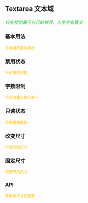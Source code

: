 ## Textarea 文本域
<h5 style="color: #66d476">只有找到属于自己的世界，人生才有意义</h5>

<script setup>
    import BasicDemo from '../demo/basic_demo.vue'
    import DisabledDemo from '../demo/disabled_demo.vue'
    import MaxLengthDemo from '../demo/max_length_demo.vue'
    import ReadonlyDemo from '../demo/readonly_demo.vue'
    import SizeDemo from '../demo/size_demo.vue'
    import ResizeDemo from '../demo/resize_demo.vue'
    import Preview from '../../../src/components/preview.vue'
</script>

### 基本用法
<p style="color: #ffcf3f; font-size: 12px; font-weight: 900;">文本域的基本用法</p>
<BasicDemo />
<Preview comp="textarea" demo="basic_demo"/>

### 禁用状态
<p style="color: #ffcf3f; font-size: 12px; font-weight: 900;">不可用的状态</p>
<DisabledDemo comp="textarea" demo="disabled_demo"/>
<Preview comp="textarea" demo="disabled_demo"/>

### 字数限制
<p style="color: #ffcf3f; font-size: 12px; font-weight: 900;">不可以输入那么多～</p>
<MaxLengthDemo />
<Preview comp="textarea" demo="max_length_demo"/>

### 只读状态
<p style="color: #ffcf3f; font-size: 12px; font-weight: 900;">给你看看就好</p>
<ReadonlyDemo />
<Preview comp="textarea" demo="readonly_demo"/>

### 改变尺寸
<p style="color: #ffcf3f; font-size: 12px; font-weight: 900;">可调节的尺寸</p>
<ResizeDemo />
<Preview comp="textarea" demo="resize_demo"/>

### 固定尺寸
<p style="color: #ffcf3f; font-size: 12px; font-weight: 900;">可调节的尺寸</p>
<SizeDemo />
<Preview comp="textarea" demo="size_demo" />

<!-- API表格 -->
### API
<p style="color: #ffcf3f; font-size: 12px; font-weight: 900;">有好多尺寸的标签</p>
<script setup>
    import ApiTable from '../../../src/components/api_table.vue'
    const data = {
        columns: [
            {
                title: '名称'
            },
            {
                title: '类型'
            },
            {
                title: '默认值'
            },
            {
                title: '说明'
            }
        ],
        item: [
            {
                name: 'model-value',
                type: 'String | Number',
                default: 'null',
                explain: '绑定的值'
            },
            {
                name: 'placeholder',
                type: 'String',
                default: '请输入',
                explain: '默认显示'
            },
            {
                name: 'disabled',
                type: 'Boolean',
                default: 'false | true',
                explain: '禁用属性'
            },
            {
                name: 'rows',
                type: 'Number',
                default: '4',
                explain: '显示行数'
            },
            {
                name: 'cols',
                type: 'Number',
                default: '30',
                explain: '显示字数'
            },
            {
                name: 'readonly',
                type: 'Boolean',
                default: 'false | true',
                explain: '只读属性'
            },
            {
                name: 'maxlength',
                type: 'Number',
                default: '10',
                explain: '最大输入字数'
            },
            {
                name: 'resize',
                type: 'Boolean',
                default: 'false | true',
                explain: '调整尺寸'
            }
        ]
  }
</script>
<ApiTable :data="data" />
